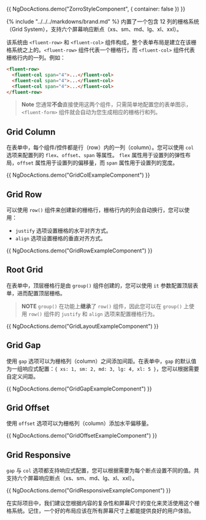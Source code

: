 {{ NgDocActions.demo("ZorroStyleComponent", { container: false }) }}

{% include "../../../markdowns/brand.md" %} 内置了一个包含 12 列的栅格系统（Grid System），支持六个屏幕响应断点（xs、sm、md、lg、xl、xxl）。

该系统由 `<fluent-row>` 和 `<fluent-col>` 组件构成，整个表单布局是建立在该栅格系统之上的。`<fluent-row>` 组件代表一个栅格行，而 `<fluent-col>` 组件代表栅格行内的一列。例如：

```html
<fluent-row>
  <fluent-col span="4">...</fluent-col>
  <fluent-col span="4">...</fluent-col>
  <fluent-col span="4">...</fluent-col>
</fluent-row>
```
> **Note**
> 您通常**不会**直接使用这两个组件，只需简单地配置您的表单图示，`<fluent-form>` 组件就会自动为您生成相应的栅格行和列。

## Grid Column

在表单中，每个组件/控件都是行（row）内的一列（column）。您可以使用 `col` 选项来配置列的 `flex`、`offset`、`span` 等属性。
`flex` 属性用于设置列的弹性布局，`offset` 属性用于设置列的偏移量，而 `span` 属性用于设置列的宽度。

{{ NgDocActions.demo("GridColExampleComponent") }}

## Grid Row

可以使用 `row()` 组件来创建新的栅格行，栅格行内的列会自动换行，您可以使用：

- `justify` 选项设置栅格的水平对齐方式。
- `align` 选项设置栅格的垂直对齐方式。

{{ NgDocActions.demo("GridRowExampleComponent") }}

## Root Grid

在表单中，顶层栅格行是由 `group()` 组件创建的，您可以使用 `it` 参数配置顶层表单，进而配置顶层栅格。

> **NOTE**
> `group()` 在功能上**继承**了 `row()` 组件，因此您可以在 `group()` 上使用 `row()` 组件的 `justify` 和 `align` 选项来配置栅格行为。

{{ NgDocActions.demo("GridLayoutExampleComponent") }}

## Grid Gap

使用 `gap` 选项可以为栅格列（column）之间添加间距。在表单中，`gap` 的默认值为一组响应式配置：`{ xs: 1, sm: 2, md: 3, lg: 4, xl: 5 }`，您可以根据需要自定义间距。

{{ NgDocActions.demo("GridGapExampleComponent") }}

## Grid Offset

使用 `offset` 选项可以为栅格列（column）添加水平偏移量。

{{ NgDocActions.demo("GridOffsetExampleComponent") }}

## Grid Responsive

`gap` 与 `col` 选项都支持响应式配置，您可以根据需要为每个断点设置不同的值。共支持六个屏幕响应断点（xs、sm、md、lg、xl、xxl）。

{{ NgDocActions.demo("GridResponsiveExampleComponent") }}

在实际项目中，我们建议您根据内容的复杂性和屏幕尺寸的变化来灵活使用这个栅格系统。记住，一个好的布局应该在所有屏幕尺寸上都能提供良好的用户体验。
